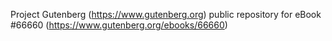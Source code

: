 Project Gutenberg (https://www.gutenberg.org) public repository for
eBook #66660 (https://www.gutenberg.org/ebooks/66660)
